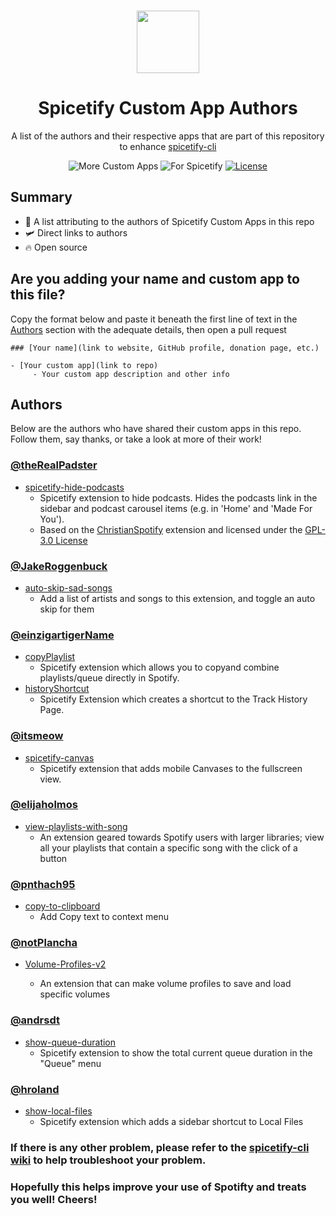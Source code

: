 <p align="center"><a href="https://github.com/3raxton/spicetify-custom-apps/"
target="_blank"><br><img width="100" src="https://emojipedia-us.s3.dualstack.us-west-1.amazonaws.com/thumbs/240/apple/271/floppy-disk_1f4be.png"></a></p>
<h1 align="center">Spicetify Custom App Authors</h1>
<p align="center">A list of the authors and their respective apps that are part of this repository to enhance <a href="https://github.com/khanhas/spicetify-cli" target="_blank"> spicetify-cli</a></p>
<p align="center">
</a>
<a><img src="https://img.shields.io/badge/more-Custom%20Apps-orange.svg" alt="More Custom Apps"></a>
<a><img src="https://img.shields.io/badge/for-spicetify-E71A0E.svg" alt="For Spicetify"></a>
<a href="https://3raxton.github.io/license"><img src="https://img.shields.io/badge/License-MIT-blue.svg" alt="License"></a>

## Summary

- 🤝 A list attributing to the authors of Spicetify Custom Apps in this repo
- 🛩 Direct links to authors
- 🔥 Open source

## Are you adding your name and custom app to this file?

Copy the format below and paste it beneath the first line of text in the [Authors](https://github.com/3raxton/spicetify-custom-apps/blob/main/AUTHORS.md#authors) section with the adequate details, then open a pull request

```
### [Your name](link to website, GitHub profile, donation page, etc.)

- [Your custom app](link to repo)
     - Your custom app description and other info
```

## Authors

Below are the authors who have shared their custom apps in this repo. Follow them, say thanks, or take a look at more of their work!

### [@theRealPadster](https://github.com/theRealPadster/)

- [spicetify-hide-podcasts](https://github.com/theRealPadster/spicetify-hide-podcasts/)
  - Spicetify extension to hide podcasts. Hides the podcasts link in the sidebar and podcast carousel items (e.g. in 'Home' and 'Made For You').
  - Based on the [ChristianSpotify](https://github.com/khanhas/spicetify-cli/wiki/Extensions#christian-spotify) extension and licensed under the [GPL-3.0 License](spicetify-hide-podcasts/LICENSE)

### [@JakeRoggenbuck](https://github.com/JakeRoggenbuck)

- [ auto-skip-sad-songs](https://github.com/JakeRoggenbuck/spicetify-cli-extensions)
  - Add a list of artists and songs to this extension, and toggle an auto skip for them

### [@einzigartigerName](https://github.com/einzigartigerName)

- [copyPlaylist](https://github.com/einzigartigerName/spicetify-copy/)
  - Spicetify extension which allows you to copyand combine playlists/queue directly in Spotify.
- [historyShortcut](https://github.com/einzigartigerName/spicetify-history/)
  - Spicetify Extension which creates a shortcut to the Track History Page.

### [@itsmeow](https://github.com/itsmeow)

- [spicetify-canvas](https://github.com/itsmeow/Spicetify-Canvas)
  - Spicetify extension that adds mobile Canvases to the fullscreen view.

### [@elijaholmos](https://github.com/elijaholmos)

- [view-playlists-with-song](https://github.com/spotify-util/ViewPlaylistsWithSong)
  - An extension geared towards Spotify users with larger libraries; view all your playlists that contain a specific song with the click of a button

### [@pnthach95](https://github.com/pnthach95)

- [ copy-to-clipboard](https://github.com/pnthach95/spicetify-extensions)
  - Add Copy text to context menu

### [@notPlancha](https://github.com/notPlancha)

* [Volume-Profiles-v2](https://github.com/notPlancha/Volume-Profiles-Spicetify-Extension-v2)
  
  * An extension that can make volume profiles to save and load specific volumes

### [@andrsdt](https://github.com/andrsdt)
- [show-queue-duration](https://github.com/andrsdt/spicetify-show-queue-duration)
  - Spicetify extension to show the total current queue duration in the "Queue" menu

### [@hroland](https://github.com/hroland)
- [show-local-files](https://github.com/hroland/spicetify-show-local-files)
  - Spicetify extension which adds a sidebar shortcut to Local Files

### **If there is any other problem, please refer to the <a href="https://github.com/khanhas/spicetify-cli/wiki"  target="_blank">spicetify-cli wiki</a> to help troubleshoot your problem.**

### **Hopefully this helps improve your use of Spotifty and treats you well! Cheers!**
